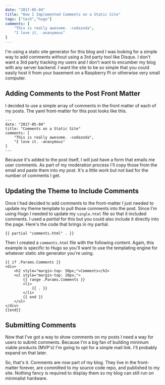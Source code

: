 ```yaml
---
date: "2017-05-04"
title: "How I Implemented Comments on a Static Site"
tags: ["tech","hugo"]
comments: [
    "This is really awesome. -codazoda",
    "I love it. -ananymous"
]
---
```


I'm using a static site generator for this blog and I was looking for a simple way to add comments without using a 3rd party tool like Disqus. I don't want a 3rd party tracking my users and I don't want to encumber my blog with any server backend. I want the site to be so simple that you could easily host it from your basement on a Raspberry Pi or otherwise very small computer.

## Adding Comments to the Post Front Matter

I decided to use a simple array of comments in the front matter of each of my posts. The yaml front-matter for this post looks like this.

    ---
    date: "2017-05-04"
    title: "Comments on a Static Site"
    comments: [
        "This is really awesome. -codazoda",
        "I love it. -ananymous"
    ]
    ---

Because it's added to the post itself, I will just have a form that emails me user comments. As part of my moderation process I'll copy those from the email and paste them into my post. It's a little work but not bad for the number of comments I get.

## Updating the Theme to Include Comments

Once I had decided to add comments to the front-matter I just needed to update my theme template to pull those comments into the post. Since I'm using Hugo I needed to update my `single.html` file so that it included comments. I used a *partial* for this but you could also include it directly into the page. Here's the code that brings in my partial.

    {{ partial "comments.html" . }}

Then I created a `comments.html` file with the following content. Again, this example is specific to Hugo so you'll want to use the templating engine for whatever static site generator you're using.

    {{ if .Params.Comments }}
    <div>
        <h2 style="margin-top: 50px;">Comments</h2>
        <ul style="margin-top: 20px;">
            {{ range .Params.Comments }}
            <li>
                {{ . }}
            </li>
            {{ end }}
        </ul>
    </div>
    {{end}}

## Submitting Comments

Now that I've got a way to show comments on my posts I need a way for users to submit comments. Because I'm a big fan of building minimum viable products (MVP's) I'm going to opt for a simple mail link. I'll probably expand on that later.

So, that's it. Comments are now part of my blog. They live in the front-matter forever, are committed to my source code repo, and published to my site. Nothing fancy is required to display them so my blog can still run on minimalist hardware.
